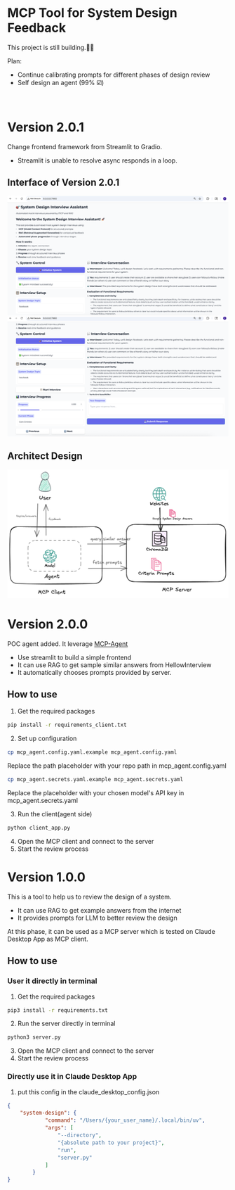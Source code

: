 # MCP Tool for System Design Feedback
This project is still building.👷‍♂️

Plan:
- Continue calibrating prompts for different phases of design review
- Self design an agent (99% ☑️)
</br>

# Version 2.0.1
Change frontend framework from Streamlit to Gradio.
- Streamlit is unable to resolve async responds in a loop.

## Interface of Version 2.0.1
![Graphic 1](./display/2.0.1_1.png)
![Graphic 2](./display/2.0.1_2.png)

## Architect Design
![Architect](./display/agent_design.png)

# Version 2.0.0
POC agent added. It leverage [MCP-Agent](https://github.com/lastmile-ai/mcp-agent)
- Use streamlit to build a simple frontend
- It can use RAG to get sample similar answers from HellowInterview
- It automatically chooses prompts provided by server.

## How to use
1. Get the required packages
```bash
pip install -r requirements_client.txt
```
2. Set up configuration
```bash
cp mcp_agent.config.yaml.example mcp_agent.config.yaml
```
Replace the path placeholder with your repo path in mcp_agent.config.yaml
```bash
cp mcp_agent.secrets.yaml.example mcp_agent.secrets.yaml
```
Replace the placeholder with your chosen model's API key in mcp_agent.secrets.yaml

3. Run the client(agent side)
```bash
python client_app.py
```
4. Open the MCP client and connect to the server
5. Start the review process

# Version 1.0.0
This is a tool to help us to review the design of a system.
- It can use RAG to get example answers from the internet
- It provides prompts for LLM to better review the design

At this phase, it can be used as a MCP server which is tested on Claude Desktop App as MCP client.

## How to use
### User it directly in terminal
1. Get the required packages
```bash
pip3 install -r requirements.txt
```
2. Run the server directly in terminal
```bash
python3 server.py
```
3. Open the MCP client and connect to the server
4. Start the review process
### Directly use it in Claude Desktop App
1. put this config in the claude_desktop_config.json
```json
{
    "system-design": {
            "command": "/Users/{your_user_name}/.local/bin/uv",
            "args": [
                "--directory",
                "{absolute path to your project}",
                "run",
                "server.py"
            ]
        }
}
```